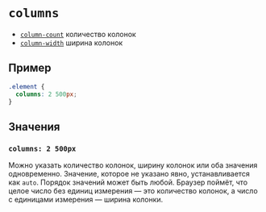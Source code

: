 # `columns`

- [`column-count`](./column-count.md) количество колонок
- [`column-width`](./column-width.md) ширина колонок

## Пример

```css
.element {
  columns: 2 500px;
}
```

## Значения

### `columns: 2 500px`

Можно указать количество колонок, ширину колонок или оба значения одновременно. Значение, которое не указано явно, устанавливается как `auto`. Порядок значений может быть любой. Браузер поймёт, что целое число без единиц измерения — это количество колонок, а число с единицами измерения — ширина колонки.
